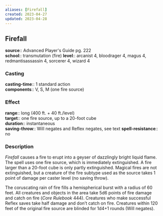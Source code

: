 ```yaml
---
aliases: [Firefall]
created: 2023-04-27
updated: 2023-04-28
---
```


## Firefall

**source**:: Advanced Player's Guide pg. 222  
**school**:: transmutation (fire)
**level**:: arcanist 4, bloodrager 4, magus 4, redmantisassassin 4, sorcerer 4, wizard 4

### Casting

**casting-time**:: 1 standard action  
**components**:: V, S, M (one fire source)

### Effect

**range**:: long (400 ft. + 40 ft./level)  
**target**:: one fire source, up to a 20-foot cube  
**duration**:: instantaneous  
**saving-throw**:: Will negates and Reflex negates, see text
**spell-resistance**:: no

### Description

*Firefall* causes a fire to erupt into a geyser of dazzlingly bright liquid flame. The spell uses one fire source, which is immediately extinguished. A fire larger than a 20-foot cube is only partly extinguished. Magical fires are not extinguished, but a creature of the fire subtype used as the source takes 1 point of damage per caster level (no saving throw).  
  
The coruscating rain of fire fills a hemispherical burst with a radius of 60 feet. All creatures and objects in the area take 5d6 points of fire damage and catch on fire (*Core Rulebook* 444). Creatures who make successful Reflex saves take half damage and don’t catch on fire. Creatures within 120 feet of the original fire source are blinded for 1d4+1 rounds (Will negates).
